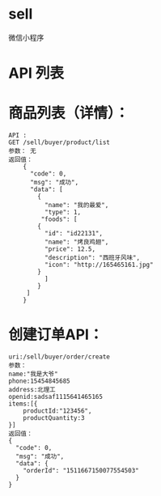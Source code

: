 # sell
微信小程序


#	API 列表

#	商品列表（详情）：
	API :
    GET /sell/buyer/product/list 
    参数： 无             
    返回值：                               
	    {     
          "code": 0,
          "msg": "成功",
          "data": [
		    {
		      "name": "我的最爱",
		      "type": 1,
		     "foods": [
			{
			  "id": "id22131",
			  "name": "烤良鸡翅",
			  "price": 12.5,
			  "description": "西班牙风味",
			  "icon": "http://165465161.jpg"
			}
		      ]
		    }
		 ]
	    }
#	创建订单API：
	uri:/sell/buyer/order/create
	参数：
	name:"我是大爷"
	phone:15454845685
	address:北理工
	openid:sadsaf1115641465165
	items:[{
		productId:"123456",
		productQuantity:3
	}]
	返回值：
	{
	  "code": 0,
	  "msg": "成功",
	  "data": {
	    "orderId": "1511667150077554503"
	  }
	}
